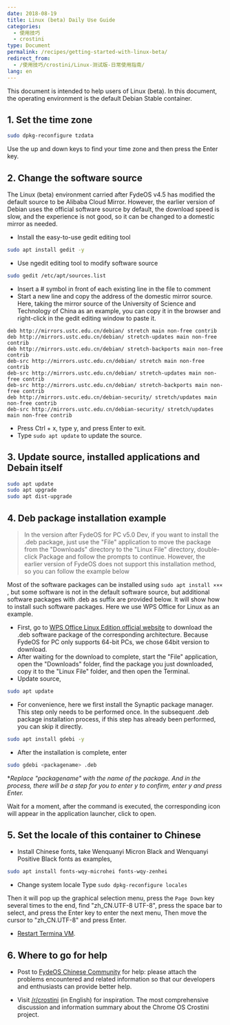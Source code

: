 ```yaml
---
date: 2018-08-19
title: Linux (beta) Daily Use Guide
categories:
  - 使用技巧
  - crostini
type: Document
permalink: /recipes/getting-started-with-linux-beta/
redirect_from:
  - /使用技巧/crostini/Linux-测试版-日常使用指南/
lang: en
---
```

This document is intended to help users of Linux (beta). In this document, the operating environment is the default Debian Stable container.

## 1. Set the time zone

```bash
sudo dpkg-reconfigure tzdata
```
Use the up and down keys to find your time zone and then press the Enter key.

## 2. Change the software source

The Linux (beta) environment carried after FydeOS v4.5 has modified the default source to be Alibaba Cloud Mirror. However, the earlier version of Debian uses the official software source by default, the download speed is slow, and the experience is not good, so it can be changed to a domestic mirror as needed.

 - Install the easy-to-use gedit editing tool
```bash
sudo apt install gedit -y
```
 - Use ngedit editing tool to modify software source
```bash
sudo gedit /etc/apt/sources.list
```
 - Insert a # symbol in front of each existing line in the file to comment
 - Start a new line and copy the address of the domestic mirror source. Here, taking the mirror source of the University of Science and Technology of China as an example, you can copy it in the browser and right-click in the gedit editing window to paste it.
```
deb http://mirrors.ustc.edu.cn/debian/ stretch main non-free contrib
deb http://mirrors.ustc.edu.cn/debian/ stretch-updates main non-free contrib
deb http://mirrors.ustc.edu.cn/debian/ stretch-backports main non-free contrib
deb-src http://mirrors.ustc.edu.cn/debian/ stretch main non-free contrib
deb-src http://mirrors.ustc.edu.cn/debian/ stretch-updates main non-free contrib
deb-src http://mirrors.ustc.edu.cn/debian/ stretch-backports main non-free contrib
deb http://mirrors.ustc.edu.cn/debian-security/ stretch/updates main non-free contrib
deb-src http://mirrors.ustc.edu.cn/debian-security/ stretch/updates main non-free contrib
```
 - Press Ctrl + x, type y, and press Enter to exit.
 - Type ```sudo apt update``` to update the source.


## 3. Update source, installed applications and Debain itself

```bash
sudo apt update
sudo apt upgrade
sudo apt dist-upgrade
```

## 4. Deb package installation example

> In the version after FydeOS for PC v5.0 Dev, if you want to install the .deb package, just use the "File" application to move the package from the "Downloads" directory to the "Linux File" directory, double-click Package and follow the prompts to continue. However, the earlier version of FydeOS does not support this installation method, so you can follow the example below

Most of the software packages can be installed using ```sudo apt install ××× ```, but some software is not in the default software source, but additional software packages with .deb as suffix are provided below. It will show how to install such software packages. Here we use WPS Office for Linux as an example.

 - First, go to [WPS Office Linux Edition official website](http://linux.wps.cn/) to download the .deb software package of the corresponding architecture. Because FydeOS for PC only supports 64-bit PCs, we chose 64bit version to download.
 - After waiting for the download to complete, start the "File" application, open the "Downloads" folder, find the package you just downloaded, copy it to the "Linux File" folder, and then open the Terminal.
 - Update source,
```bash
sudo apt update
```
 - For convenience, here we first install the Synaptic package manager. This step only needs to be performed once. In the subsequent .deb package installation process, if this step has already been performed, you can skip it directly.
```bash
sudo apt install gdebi -y
```
 - After the installation is complete, enter
```bash
sudo gdebi <packagename> .deb
```
*_Replace "packagename" with the name of the package. And in the process, there will be a step for you to enter y to confirm, enter y and press Enter._

Wait for a moment, after the command is executed, the corresponding icon will appear in the application launcher, click to open.

## 5. Set the locale of this container to Chinese

 - Install Chinese fonts, take Wenquanyi Micron Black and Wenquanyi Positive Black fonts as examples,
```bash
sudo apt install fonts-wqy-microhei fonts-wqy-zenhei
```
 - Change system locale
Type ```sudo dpkg-reconfigure locales```

Then it will pop up the graphical selection menu, press the ```Page Down``` key several times to the end, find "zh_CN.UTF-8 UTF-8", press the space bar to select, and press the Enter key to enter the next menu, Then move the cursor to "zh_CN.UTF-8" and press Enter.

 - [Restart Termina VM](/recipes/setting-up-linux-beta/#5-其他提示).


## 6. Where to go for help

 - Post to [FydeOS Chinese Community](https://community.fydeos.com/) for help: please attach the problems encountered and related information so that our developers and enthusiasts can provide better help.

 - Visit [/r/crostini](https://www.reddit.com/r/crostini) (in English) for inspiration. The most comprehensive discussion and information summary about the Chrome OS Crostini project.
